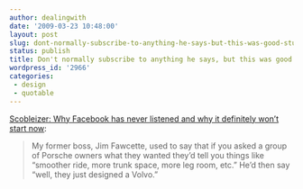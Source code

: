 ```yaml
---
author: dealingwith
date: '2009-03-23 10:48:00'
layout: post
slug: dont-normally-subscribe-to-anything-he-says-but-this-was-good-stuff
status: publish
title: Don't normally subscribe to anything he says, but this was good stuff
wordpress_id: '2966'
categories:
 - design
 - quotable
---
```


[Scobleizer: Why Facebook has never listened and why it definitely won’t start
now][1]:

> My former boss, Jim Fawcette, used to say that if you asked a group of
Porsche owners what they wanted they’d tell you things like “smoother ride,
more trunk space, more leg room, etc.” He’d then say “well, they just designed
a Volvo.”

   [1]: http://scobleizer.com/2009/03/21/why-facebook-has-never-listened-and-why-it-definitely-wont-start-now/

